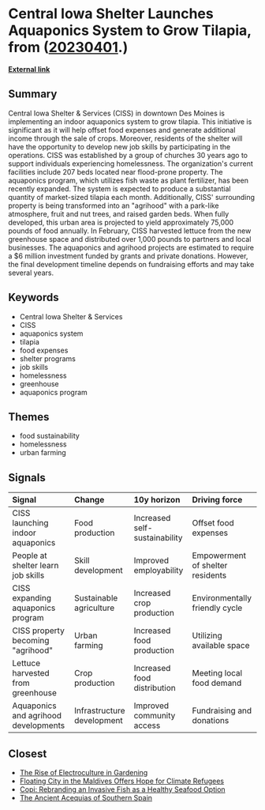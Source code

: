 # __Central Iowa Shelter Launches Aquaponics System to Grow Tilapia__, from ([20230401](https://kghosh.substack.com/p/20230401).)

__[External link](https://www.axios.com/local/des-moines/2023/03/20/shelter-desmoines-fish-farm-agrihood?utm_source=newsletter&utm_medium=email&utm_campaign=newsletter_axioswhatsnext&stream=science)__



## Summary

Central Iowa Shelter & Services (CISS) in downtown Des Moines is implementing an indoor aquaponics system to grow tilapia. This initiative is significant as it will help offset food expenses and generate additional income through the sale of crops. Moreover, residents of the shelter will have the opportunity to develop new job skills by participating in the operations. CISS was established by a group of churches 30 years ago to support individuals experiencing homelessness. The organization's current facilities include 207 beds located near flood-prone property. The aquaponics program, which utilizes fish waste as plant fertilizer, has been recently expanded. The system is expected to produce a substantial quantity of market-sized tilapia each month. Additionally, CISS' surrounding property is being transformed into an "agrihood" with a park-like atmosphere, fruit and nut trees, and raised garden beds. When fully developed, this urban area is projected to yield approximately 75,000 pounds of food annually. In February, CISS harvested lettuce from the new greenhouse space and distributed over 1,000 pounds to partners and local businesses. The aquaponics and agrihood projects are estimated to require a $6 million investment funded by grants and private donations. However, the final development timeline depends on fundraising efforts and may take several years.

## Keywords

* Central Iowa Shelter & Services
* CISS
* aquaponics system
* tilapia
* food expenses
* shelter programs
* job skills
* homelessness
* greenhouse
* aquaponics program

## Themes

* food sustainability
* homelessness
* urban farming

## Signals

| Signal                               | Change                     | 10y horizon                   | Driving force                    |
|:-------------------------------------|:---------------------------|:------------------------------|:---------------------------------|
| CISS launching indoor aquaponics     | Food production            | Increased self-sustainability | Offset food expenses             |
| People at shelter learn job skills   | Skill development          | Improved employability        | Empowerment of shelter residents |
| CISS expanding aquaponics program    | Sustainable agriculture    | Increased crop production     | Environmentally friendly cycle   |
| CISS property becoming "agrihood"    | Urban farming              | Increased food production     | Utilizing available space        |
| Lettuce harvested from greenhouse    | Crop production            | Increased food distribution   | Meeting local food demand        |
| Aquaponics and agrihood developments | Infrastructure development | Improved community access     | Fundraising and donations        |

## Closest

* [The Rise of Electroculture in Gardening](257c9d336364e061c817ec77db9e78f6)
* [Floating City in the Maldives Offers Hope for Climate Refugees](f752962c5587436d35583816144eef3e)
* [Copi: Rebranding an Invasive Fish as a Healthy Seafood Option](b8f11dee06e44c6b4ecb80c98f502443)
* [The Ancient Acequias of Southern Spain](04998b66cf38956ba7f826219f028eeb)